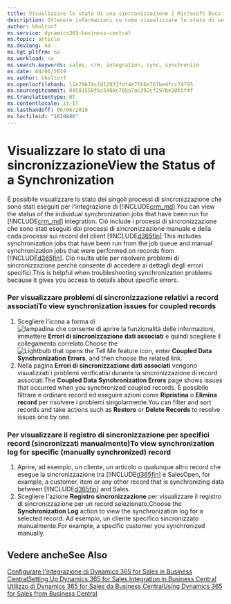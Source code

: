 ```yaml
---
title: Visualizzare lo stato di una sincronizzazione | Microsoft Docs
description: Ottenere informazioni su come visualizzare lo stato di un singolo processo di sincronizzazione.
author: bholtorf
ms.service: dynamics365-business-central
ms.topic: article
ms.devlang: na
ms.tgt_pltfrm: na
ms.workload: na
ms.search.keywords: sales, crm, integration, sync, synchronize
ms.date: 04/01/2019
ms.author: bholtorf
ms.openlocfilehash: 11e29674c2d12031fdf4e7f66e767be4fcc74795
ms.sourcegitcommit: 04581558f6c5488c705a7ac392cf297be10b5f4f
ms.translationtype: HT
ms.contentlocale: it-IT
ms.lasthandoff: 06/06/2019
ms.locfileid: "1620886"
---
```

# <a name="view-the-status-of-a-synchronization"></a><span data-ttu-id="1b3ae-103">Visualizzare lo stato di una sincronizzazione</span><span class="sxs-lookup"><span data-stu-id="1b3ae-103">View the Status of a Synchronization</span></span>
<span data-ttu-id="1b3ae-104">È possibile visualizzare lo stato dei singoli processi di sincronizzazione che sono stati eseguiti per l'integrazione di [!INCLUDE[crm_md](includes/crm_md.md)].</span><span class="sxs-lookup"><span data-stu-id="1b3ae-104">You can view the status of the individual synchronization jobs that have been run for [!INCLUDE[crm_md](includes/crm_md.md)] integration.</span></span> <span data-ttu-id="1b3ae-105">Ciò include i processi di sincronizzazione che sono stati eseguiti dai processi di sincronizzazione manuale e della coda processi sui record del client [!INCLUDE[d365fin](includes/d365fin_md.md)].</span><span class="sxs-lookup"><span data-stu-id="1b3ae-105">This includes synchronization jobs that have been run from the job queue and manual synchronization jobs that were performed on records from [!INCLUDE[d365fin](includes/d365fin_md.md)].</span></span> <span data-ttu-id="1b3ae-106">Ciò risulta utile per risolvere problemi di sincronizzazione perché consente di accedere ai dettagli degli errori specifici.</span><span class="sxs-lookup"><span data-stu-id="1b3ae-106">This is helpful when troubleshooting synchronization problems because it gives you access to details about specific errors.</span></span>

### <a name="to-view-synchronization-issues-for-coupled-records"></a><span data-ttu-id="1b3ae-107">Per visualizzare problemi di sincronizzazione relativi a record associati</span><span class="sxs-lookup"><span data-stu-id="1b3ae-107">To view synchronization issues for coupled records</span></span>
1. <span data-ttu-id="1b3ae-108">Scegliere l'icona a forma di ![lampadina che consente di aprire la funzionalità delle informazioni](media/ui-search/search_small.png "Informazioni sull'operazione che si desidera eseguire"), immettere **Errori di sincronizzazione dati associati** e quindi scegliere il collegamento correlato.</span><span class="sxs-lookup"><span data-stu-id="1b3ae-108">Choose the ![Lightbulb that opens the Tell Me feature](media/ui-search/search_small.png "Tell me what you want to do") icon, enter **Coupled Data Synchronization Errors**, and then choose the related link.</span></span>
2. <span data-ttu-id="1b3ae-109">Nella pagina **Errori di sincronizzazione dati associati** vengono visualizzati i problemi verificatisi durante la sincronizzazione di record associati.</span><span class="sxs-lookup"><span data-stu-id="1b3ae-109">The **Coupled Data Synchronization Errors** page shows issues that occurred when you synchronized coupled records.</span></span> <span data-ttu-id="1b3ae-110">È possibile filtrare e ordinare record ed eseguire azioni come **Ripristina** o **Elimina record** per risolvere i problemi singolarmente.</span><span class="sxs-lookup"><span data-stu-id="1b3ae-110">You can filter and sort records and take actions such as **Restore** or **Delete Records** to resolve issues one by one.</span></span>

### <a name="to-view-synchronization-log-for-specific-manually-synchronized-record"></a><span data-ttu-id="1b3ae-111">Per visualizzare il registro di sincronizzazione per specifici record (sincronizzati manualmente)</span><span class="sxs-lookup"><span data-stu-id="1b3ae-111">To view synchronization log for specific (manually synchronized) record</span></span>
1. <span data-ttu-id="1b3ae-112">Aprire, ad esempio, un cliente, un articolo o qualunque altro record che esegue la sincronizzazione tra [!INCLUDE[d365fin](includes/d365fin_md.md)] e Sales</span><span class="sxs-lookup"><span data-stu-id="1b3ae-112">Open, for example, a customer, item or any other record that is synchronizing data between [!INCLUDE[d365fin](includes/d365fin_md.md)] and Sales.</span></span>
2. <span data-ttu-id="1b3ae-113">Scegliere l'azione **Registro sincronizzazione** per visualizzare il registro di sincronizzazione per un record selezionato.</span><span class="sxs-lookup"><span data-stu-id="1b3ae-113">Choose the **Synchronization Log** action to view the synchronization log for a selected record.</span></span> <span data-ttu-id="1b3ae-114">Ad esempio, un cliente specifico sincronizzato manualmente.</span><span class="sxs-lookup"><span data-stu-id="1b3ae-114">For example, a specific customer you synchronized manually.</span></span>

## <a name="see-also"></a><span data-ttu-id="1b3ae-115">Vedere anche</span><span class="sxs-lookup"><span data-stu-id="1b3ae-115">See Also</span></span>  
[<span data-ttu-id="1b3ae-116">Configurare l'integrazione di Dynamics 365 for Sales in Business Central</span><span class="sxs-lookup"><span data-stu-id="1b3ae-116">Setting Up Dynamics 365 for Sales Integration in Business Central</span></span>](admin-setting-up-integration-with-dynamics-sales.md)  
[<span data-ttu-id="1b3ae-117">Utilizzo di Dynamics 365 for Sales da Business Central</span><span class="sxs-lookup"><span data-stu-id="1b3ae-117">Using Dynamics 365 for Sales from Business Central</span></span>](marketing-integrate-dynamicscrm.md)
